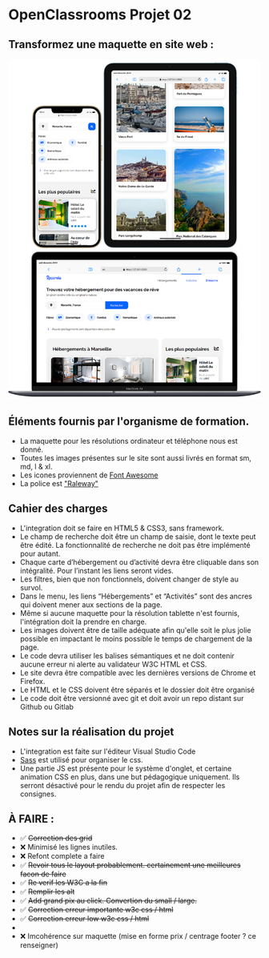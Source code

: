 # OpenClassrooms Projet 02 

## Transformez une maquette en site web :


![maquette web reservia](./source/image/md-picture/mdpix.png)


## Éléments fournis par l'organisme de formation.
- La maquette pour les résolutions ordinateur et téléphone nous est donné.
- Toutes les images présentes sur le site sont aussi livrés en format sm, md, l & xl.
- Les icones proviennent de [Font Awesome](https://fontawesome.com/)
- La police est ["Raleway"](https://fonts.google.com/specimen/Raleway)

## Cahier des charges
- L'integration doit se faire en HTML5 & CSS3, sans framework.
- Le champ de recherche doit être un champ de saisie, dont le texte peut être édité. La fonctionnalité de recherche ne doit pas être implémenté pour autant.
- Chaque carte d’hébergement ou d’activité devra être cliquable dans son intégralité. Pour l’instant les liens seront vides.
- Les filtres, bien que non fonctionnels, doivent changer de style au survol.
- Dans le menu, les liens “Hébergements” et “Activités” sont des ancres qui doivent mener aux sections de la page.
- Même si aucune maquette pour la résolution tablette n'est fournis, l'intégration doit la prendre en charge.
- Les images doivent être de taille adéquate afin qu'elle soit le plus jolie possible en impactant le moins possible le temps de chargement de la page.
- Le code devra utiliser les balises sémantiques et ne doit contenir aucune erreur ni alerte au validateur W3C HTML et CSS.
- Le site devra être compatible avec les dernières versions de Chrome et Firefox.
- Le HTML et le CSS doivent être séparés et le dossier doit être organisé
- Le code doit être versionné avec git et doit avoir un repo distant sur Github ou Gitlab

## Notes sur la réalisation du projet
- L'integration est faite sur l'éditeur Visual Studio Code 
- [Sass](https://sass-lang.com/) est utilisé pour organiser le css.
- Une partie JS est présente pour le système d'onglet, et certaine animation CSS en plus, dans une but pédagogique uniquement. Ils serront désactivé pour le rendu du projet afin de respecter les consignes. 


## À FAIRE :

- ✅ <del>Correction des grid</del>
- ❌ Minimisé les lignes inutiles. 
- ❌ Refont complete a faire  
- ✅ <del>Revoir tous le layout probablement. certainement une meilleures facon de faire</del>
- ✅ <del>Re verif les W3C a la fin</del>
- ✅ <del> Remplir les alt </del> 
- ✅ <del> Add grand pix au click. Convertion du small / large. </del>
- ✅ <del> Correction erreur importante w3c css / html </del>
- ✅ <del> Correction erreur low w3c css / html  </del>
-
- ❌ Imcohérence sur maquette (mise en forme prix / centrage footer ? ce renseigner)

